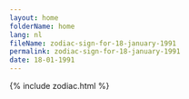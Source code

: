```yaml
---
layout: home
folderName: home
lang: nl
fileName: zodiac-sign-for-18-january-1991
permalink: zodiac-sign-for-18-january-1991
date: 18-01-1991
---
```

{% include zodiac.html %}
